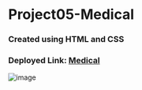 # Project05-Medical

### Created using HTML and CSS
### Deployed Link: [Medical](https://project05-medical.netlify.app/)

![image](https://user-images.githubusercontent.com/48837703/217916436-4332544a-c763-42a1-ae92-987488906724.png)
